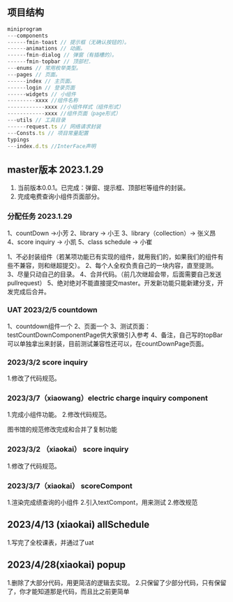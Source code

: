 ## 项目结构
```js
miniprogram
---components
------fmin-toast // 提示框（无确认按钮的）。
------animations // 动画。
------fmin-dialog // 弹窗（有插槽的）。
------fmin-topbar // 顶部栏.
---enums // 常用枚举类型。
---pages // 页面。
------index // 主页面。
------login // 登录页面
------widgets // 小组件
---------xxxx //组件名称
------------xxxx //小组件样式（组件形式）
------------xxxx //组件页面（page形式）
---utils // 工具目录
------request.ts // 网络请求封装
---Consts.ts // 项目常量配置
typings
---index.d.ts //InterFace声明
```
## master版本 2023.1.29
1. 当前版本0.0.1。已完成：弹窗、提示框、顶部栏等组件的封装。
2. 完成电费查询小组件页面部分。
### 分配任务 2023.1.29
1、countDown ->小芳
2、library -> 小王
3、library（collection）-> 张义昂
4、score inquiry -> 小凯
5、class schedule ->  小崔

1、不必封装组件（若某项功能已有实现的组件，就用我们的，如果我们的组件有些不兼容，则和继超提交）。
2、每个人全权负责自己的一块内容，直至提测。
3、尽量只动自己的目录。
4、合并代码。（前几次继超会带，后面需要自己发送pullrequest）
5、绝对绝对不能直接提交master。开发新功能只能新建分支，开发完成后合并。


### UAT 2023/2/5 countdown
1、countdown组件一个
2、页面一个
3、测试页面：testCountDownComponentPage供大家做引入参考
4、备注，自己写的topBar可以单独拿出来封装，目前测试兼容性还可以，在countDownPage页面。

### 2023/3/2 score inquiry
 1.修改了代码规范。

### 2023/3/7（xiaowang）electric charge inquiry component
1.完成小组件功能。
2.修改代码规范。


图书馆的规范修改完成和合并了复制功能

### 2023/3/2 （xiaokai） score inquiry
 1.修改了代码规范。
### 2023/3/7（xiaokai） scoreCompont 
 1.渲染完成绩查询的小组件
 2.引入textCompont，用来测试
 2.修改规范

## 2023/4/13 (xiaokai) allSchedule
1.写完了全校课表，并通过了uat
## 2023/4/28(xiaokai) popup
1.删除了大部分代码，用更简洁的逻辑去实现。
2.只保留了少部分代码，只有保留了，你才能知道那是代码，而且比之前更简单
